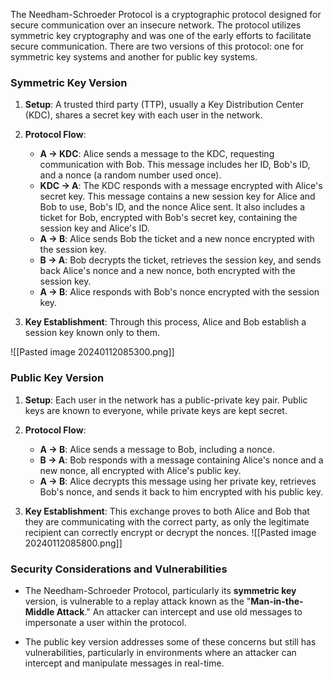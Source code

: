 The Needham-Schroeder Protocol is a cryptographic protocol designed for secure communication over an insecure network.
The protocol utilizes symmetric key cryptography and was one of the early efforts to facilitate secure communication. There are two versions of this protocol: one for symmetric key systems and another for public key systems.
### Symmetric Key Version

1. **Setup**: A trusted third party (TTP), usually a Key Distribution Center (KDC), shares a secret key with each user in the network.

2. **Protocol Flow**:
   - **A → KDC**: Alice sends a message to the KDC, requesting communication with Bob. This message includes her ID, Bob's ID, and a nonce (a random number used once).
   - **KDC → A**: The KDC responds with a message encrypted with Alice's secret key. This message contains a new session key for Alice and Bob to use, Bob's ID, and the nonce Alice sent. It also includes a ticket for Bob, encrypted with Bob's secret key, containing the session key and Alice's ID.
   - **A → B**: Alice sends Bob the ticket and a new nonce encrypted with the session key.
   - **B → A**: Bob decrypts the ticket, retrieves the session key, and sends back Alice's nonce and a new nonce, both encrypted with the session key.
   - **A → B**: Alice responds with Bob's nonce encrypted with the session key.

3. **Key Establishment**: Through this process, Alice and Bob establish a session key known only to them.

![[Pasted image 20240112085300.png]]

### Public Key Version

1. **Setup**: Each user in the network has a public-private key pair. Public keys are known to everyone, while private keys are kept secret.

2. **Protocol Flow**:
   - **A → B**: Alice sends a message to Bob, including a nonce.
   - **B → A**: Bob responds with a message containing Alice's nonce and a new nonce, all encrypted with Alice's public key.
   - **A → B**: Alice decrypts this message using her private key, retrieves Bob's nonce, and sends it back to him encrypted with his public key.

3. **Key Establishment**: This exchange proves to both Alice and Bob that they are communicating with the correct party, as only the legitimate recipient can correctly encrypt or decrypt the nonces.
![[Pasted image 20240112085800.png]]


### Security Considerations and Vulnerabilities
- The Needham-Schroeder Protocol, particularly its **symmetric key** version, is vulnerable to a replay attack known as the "**Man-in-the-Middle Attack**." An attacker can intercept and use old messages to impersonate a user within the protocol.

- The public key version addresses some of these concerns but still has vulnerabilities, particularly in environments where an attacker can intercept and manipulate messages in real-time.
